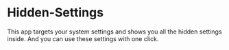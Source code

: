 # Hidden-Settings
This app targets your system settings and shows you all the hidden settings inside. And you can use these settings with one click.
